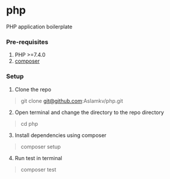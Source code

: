 # php
PHP application boilerplate

### Pre-requisites
1. PHP >=7.4.0
2. [composer](https://getcomposer.org/download/)

### Setup

1. Clone the repo

> git clone git@github.com:Aslamkv/php.git

2. Open terminal and change the directory to the repo directory

> cd php

3. Install dependencies using composer

> composer setup

4. Run test in terminal

> composer test
